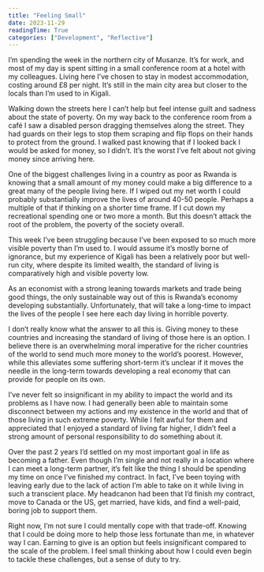 ```yaml
---
title: "Feeling Small"
date: 2023-11-29
readingTime: True 
categories: ["Development", "Reflective"]
---
```

I’m spending the week in the northern city of Musanze. It’s for work, and most of my day is spent sitting in a small conference room at a hotel with my colleagues. Living here I’ve chosen to stay in modest accommodation, costing around £8 per night. It’s still in the main city area but closer to the locals than I’m used to in Kigali. 

Walking down the streets here I can’t help but feel intense guilt and sadness about the state of poverty. On my way back to the conference room from a café I saw a disabled person dragging themselves along the street. They had guards on their legs to stop them scraping and flip flops on their hands to protect from the ground. I walked past knowing that if I looked back I would be asked for money, so I didn’t. It’s the worst I’ve felt about not giving money since arriving here. 

One of the biggest challenges living in a country as poor as Rwanda is knowing that a small amount of my money could make a big difference to a great many of the people living here. If I wiped out my net worth I could probably substantially improve the lives of around 40-50 people. Perhaps a multiple of that if thinking on a shorter time frame. If I cut down my recreational spending one or two more a month. But this doesn’t attack the root of the problem, the poverty of the society overall. 

This week I’ve been struggling because I’ve been exposed to so much more visible poverty than I’m used to. I would assume it’s mostly borne of ignorance, but my experience of Kigali has been a relatively poor but well-run city, where despite its limited wealth, the standard of living is comparatively high and visible poverty low. 

As an economist with a strong leaning towards markets and trade being good things, the only sustainable way out of this is Rwanda’s economy developing substantially. Unfortunately, that will take a long-time to impact the lives of the people I see here each day living in horrible poverty.  

I don’t really know what the answer to all this is. Giving money to these countries and increasing the standard of living of those here is an option. I believe there is an overwhelming moral imperative for the richer countries of the world to send much more money to the world’s poorest. However, while this alleviates some suffering short-term it’s unclear if it moves the needle in the long-term towards developing a real economy that can provide for people on its own.

I’ve never felt so insignificant in my ability to impact the world and its problems as I have now. I had generally been able to maintain some disconnect between my actions and my existence in the world and that of those living in such extreme poverty. While I felt awful for them and appreciated that I enjoyed a standard of living far higher, I didn’t feel a strong amount of personal responsibility to do something about it. 

Over the past 2 years I’d settled on my most important goal in life as becoming a father. Even though I’m single and not really in a location where I can meet a long-term partner, it’s felt like the thing I should be spending my time on once I’ve finished my contract. In fact, I’ve been toying with leaving early due to the lack of action I’m able to take on it while living in such a transcient place. My headcanon had been that I’d finish my contract, move to Canada or the US, get married, have kids, and find a well-paid, boring job to support them. 

Right now, I’m not sure I could mentally cope with that trade-off. Knowing that I could be doing more to help those less fortunate than me, in whatever way I can. Earning to give is an option but feels insignificant compared to the scale of the problem. I feel small thinking about how I could even begin to tackle these challenges, but a sense of duty to try. 
